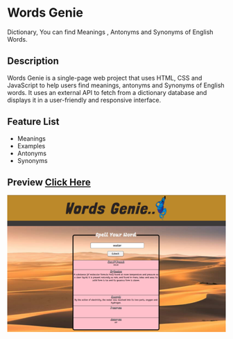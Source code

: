 # Words Genie
Dictionary, You can find Meanings , Antonyms and Synonyms of English Words.

## Description
Words Genie is a single-page web project that uses HTML,
CSS and JavaScript to help users find meanings, antonyms and
Synonyms of English words. It uses an external API to fetch
from a dictionary database and displays it in a user-friendly
and responsive interface.

## Feature List
* Meanings
* Examples
* Antonyms
* Synonyms

## Preview [Click Here](https://omega0071.github.io/Dictionary/)

<img src="/Screenshot.png" width="800" />


